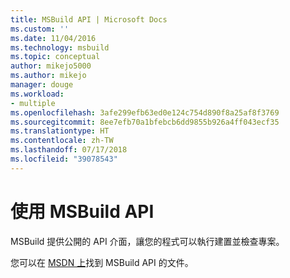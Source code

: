 ```yaml
---
title: MSBuild API | Microsoft Docs
ms.custom: ''
ms.date: 11/04/2016
ms.technology: msbuild
ms.topic: conceptual
author: mikejo5000
ms.author: mikejo
manager: douge
ms.workload:
- multiple
ms.openlocfilehash: 3afe299efb63ed0e124c754d890f8a25af8f3769
ms.sourcegitcommit: 8ee7efb70a1bfebcb6dd9855b926a4ff043ecf35
ms.translationtype: HT
ms.contentlocale: zh-TW
ms.lasthandoff: 07/17/2018
ms.locfileid: "39078543"
---
```

# <a name="use-the-msbuild-api"></a>使用 MSBuild API

MSBuild 提供公開的 API 介面，讓您的程式可以執行建置並檢查專案。

您可以在 [MSDN 上](https://msdn.microsoft.com/en-us/library/mt476050(v=vs.110).aspx)找到 MSBuild API 的文件。